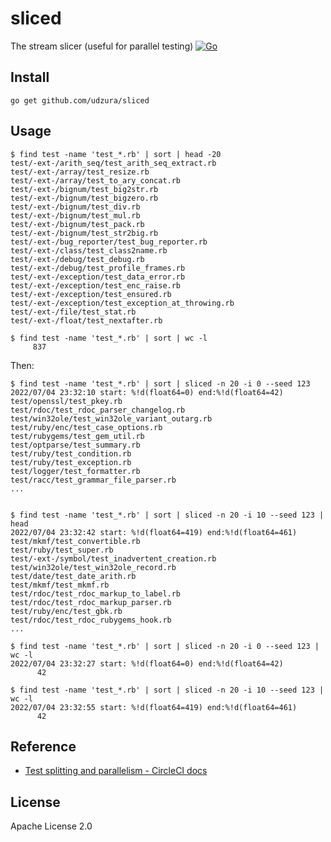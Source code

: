 # sliced

The stream slicer (useful for parallel testing) [![Go](https://github.com/udzura/sliced/actions/workflows/go.yml/badge.svg)](https://github.com/udzura/sliced/actions/workflows/go.ym)

## Install

```
go get github.com/udzura/sliced
```

## Usage

```
$ find test -name 'test_*.rb' | sort | head -20
test/-ext-/arith_seq/test_arith_seq_extract.rb
test/-ext-/array/test_resize.rb
test/-ext-/array/test_to_ary_concat.rb
test/-ext-/bignum/test_big2str.rb
test/-ext-/bignum/test_bigzero.rb
test/-ext-/bignum/test_div.rb
test/-ext-/bignum/test_mul.rb
test/-ext-/bignum/test_pack.rb
test/-ext-/bignum/test_str2big.rb
test/-ext-/bug_reporter/test_bug_reporter.rb
test/-ext-/class/test_class2name.rb
test/-ext-/debug/test_debug.rb
test/-ext-/debug/test_profile_frames.rb
test/-ext-/exception/test_data_error.rb
test/-ext-/exception/test_enc_raise.rb
test/-ext-/exception/test_ensured.rb
test/-ext-/exception/test_exception_at_throwing.rb
test/-ext-/file/test_stat.rb
test/-ext-/float/test_nextafter.rb

$ find test -name 'test_*.rb' | sort | wc -l
     837
```

Then:

```
$ find test -name 'test_*.rb' | sort | sliced -n 20 -i 0 --seed 123
2022/07/04 23:32:10 start: %!d(float64=0) end:%!d(float64=42) 
test/openssl/test_pkey.rb
test/rdoc/test_rdoc_parser_changelog.rb
test/win32ole/test_win32ole_variant_outarg.rb
test/ruby/enc/test_case_options.rb
test/rubygems/test_gem_util.rb
test/optparse/test_summary.rb
test/ruby/test_condition.rb
test/ruby/test_exception.rb
test/logger/test_formatter.rb
test/racc/test_grammar_file_parser.rb
...


$ find test -name 'test_*.rb' | sort | sliced -n 20 -i 10 --seed 123 | head 
2022/07/04 23:32:42 start: %!d(float64=419) end:%!d(float64=461) 
test/mkmf/test_convertible.rb
test/ruby/test_super.rb
test/-ext-/symbol/test_inadvertent_creation.rb
test/win32ole/test_win32ole_record.rb
test/date/test_date_arith.rb
test/mkmf/test_mkmf.rb
test/rdoc/test_rdoc_markup_to_label.rb
test/rdoc/test_rdoc_markup_parser.rb
test/ruby/enc/test_gbk.rb
test/rdoc/test_rdoc_rubygems_hook.rb
...

$ find test -name 'test_*.rb' | sort | sliced -n 20 -i 0 --seed 123 | wc -l
2022/07/04 23:32:27 start: %!d(float64=0) end:%!d(float64=42) 
      42
	  
$ find test -name 'test_*.rb' | sort | sliced -n 20 -i 10 --seed 123 | wc -l
2022/07/04 23:32:55 start: %!d(float64=419) end:%!d(float64=461) 
      42
```

## Reference

* [Test splitting and parallelism - CircleCI docs](https://circleci.com/docs/2.0/parallelism-faster-jobs)

## License

Apache License 2.0
